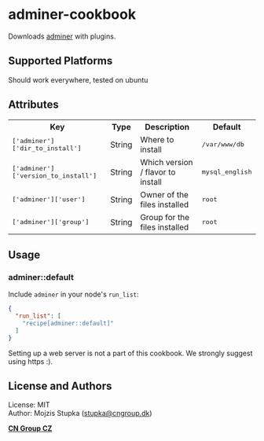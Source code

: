 # adminer-cookbook

Downloads [adminer](http://www.adminer.org/) with plugins.

## Supported Platforms

Should work everywhere, tested on ubuntu

## Attributes

<table>
  <tr>
    <th>Key</th>
    <th>Type</th>
    <th>Description</th>
    <th>Default</th>
  </tr>
  <tr>
    <td><tt>['adminer']['dir_to_install']</tt></td>
    <td>String</td>
    <td>Where to install</td>
    <td><tt>/var/www/db</tt></td>
  </tr>
  <tr>
    <td><tt>['adminer']['version_to_install']</tt></td>
    <td>String</td>
    <td>Which version / flavor to install</td>
    <td><tt>mysql_english</tt></td>
  </tr>
  <tr>
    <td><tt>['adminer']['user']</tt></td>
    <td>String</td>
    <td>Owner of the files installed</td>
    <td><tt>root</tt></td>
  </tr>
  <tr>
    <td><tt>['adminer']['group']</tt></td>
    <td>String</td>
    <td>Group for the files installed</td>
    <td><tt>root</tt></td>
  </tr>

</table>

## Usage

### adminer::default

Include `adminer` in your node's `run_list`:

```json
{
  "run_list": [
    "recipe[adminer::default]"
  ]
}
```

Setting up a web server is not a part of this cookbook. We strongly suggest using https :).

## License and Authors

License: MIT  
Author: Mojzis Stupka (stupka@cngroup.dk)

**[CN Group CZ](http://cngroup.dk/)**
